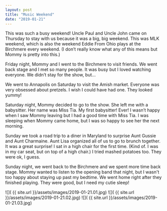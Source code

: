 ```yaml
---
layout: post
title: "Music Weekend"
date: "2019-01-21"
---
```


This was such a busy weekend! Uncle Paul and Uncle John came on Thursday to stay with us because it was a big, big weekend. This was MLK weekend, which is also the weekend Eddie From Ohio plays at the Birchmere every weekend. (I don’t really know what any of this means but Mommy is pretty into this.)

Friday night, Mommy and I went to the Birchmere to visit friends. We went back stage and I met so many people. It was busy but I loved watching everyone. We didn’t stay for the show, but...

We went to Annapolis on Saturday to visit the Amish market. Everyone was very obsessed about pretzels. I wish I could have had one. They looked yummy!

Saturday night, Mommy decided to go to the show. She left me with a babysitter. Her name was Miss Tia. My first babysitter! Ever! I wasn’t happy when I saw Mommy leaving but I had a good time with Miss Tia. I was sleeping when Mommy came home, but I was so happy to see her the next morning.

Sunday we took a road trip to a diner in Maryland to surprise Aunt Gussie and Aunt Charmaine. Aunt Lisa organized all of us to go to brunch together. It was a great surprise! I sat in a high chair for the first time. (Kind of. I was in my car seat, but on top of a high chair.) I tried mashed potatoes too. They were ok, I guess.

Sunday night, we went back to the Birchmere and we spent more time back stage. Mommy wanted to listen to the opening band that night, but I wasn't too happy about staying up past my bedtime. We went home right after they finished playing. They were good, but I need my cutie sleep!

<span class="gallery">
  ![]( {{ site.url }}/assets/images/2019-01-21.01.jpg)
  ![]( {{ site.url }}/assets/images/2019-01-21.02.jpg)
  ![]( {{ site.url }}/assets/images/2019-01-21.03.jpg)
</span>
